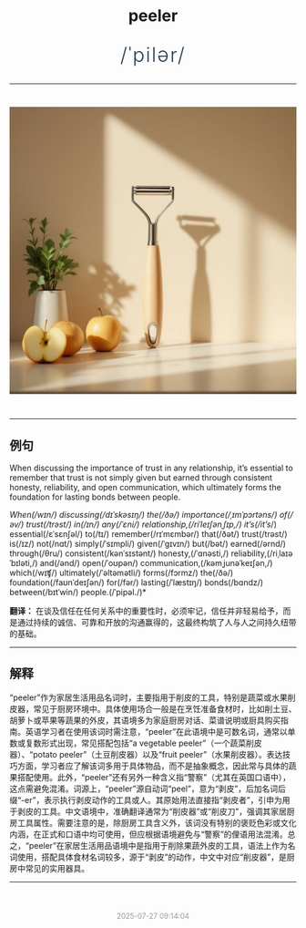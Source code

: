 <div align="center">

# peeler

<div style="margin: 30px 0;">
<h1 style="font-size: 2.5em; font-weight: 300; letter-spacing: 2px; margin: 0; color: #2c3e50;">
/ˈpilər/
</h1>
</div>

</div>

---

<div align="center" style="margin: 40px 0;">

![peeler](images/peeler.png)

</div>

---

## 例句

When discussing the importance of trust in any relationship, it’s essential to remember that trust is not simply given but earned through consistent honesty, reliability, and open communication, which ultimately forms the foundation for lasting bonds between people.

*When(/wɪn/) discussing(/dɪˈskəsɪŋ/) the(/ðə/) importance(/ˌɪmˈpɔrtəns/) of(/əv/) trust(/trəst/) in(/ɪn/) any(/ˈɛni/) relationship,(/riˈleɪʃənˌʃɪp,/) it’s(/it’s*/) essential(/ɛˈsɛnʃəl/) to(/tɪ/) remember(/rɪˈmɛmbər/) that(/ðət/) trust(/trəst/) is(/ɪz/) not(/nɑt/) simply(/ˈsɪmpli/) given(/ˈgɪvɪn/) but(/bət/) earned(/ərnd/) through(/θru/) consistent(/kənˈsɪstənt/) honesty,(/ˈɑnəsti,/) reliability,(/riˌlaɪəˈbɪləti,/) and(/ənd/) open(/ˈoʊpən/) communication,(/kəmˌjunəˈkeɪʃən,/) which(/wɪʧ/) ultimately(/ˈəltəmətli/) forms(/fɔrmz/) the(/ðə/) foundation(/faʊnˈdeɪʃən/) for(/fər/) lasting(/ˈlæstɪŋ/) bonds(/bɑndz/) between(/bɪtˈwin/) people.(/ˈpipəl./)*

**翻译：** 在谈及信任在任何关系中的重要性时，必须牢记，信任并非轻易给予，而是通过持续的诚信、可靠和开放的沟通赢得的，这最终构筑了人与人之间持久纽带的基础。

---

## 解释

“peeler”作为家居生活用品名词时，主要指用于削皮的工具，特别是蔬菜或水果削皮器，常见于厨房环境中。具体使用场合一般是在烹饪准备食材时，比如削土豆、胡萝卜或苹果等蔬果的外皮，其语境多为家庭厨房对话、菜谱说明或厨具购买指南。英语学习者在使用该词时需注意，“peeler”在此语境中是可数名词，通常以单数或复数形式出现，常见搭配包括“a vegetable peeler”（一个蔬菜削皮器）、“potato peeler”（土豆削皮器）以及“fruit peeler”（水果削皮器）。表达技巧方面，学习者应了解该词多用于具体物品，而不是抽象概念，因此常与具体的蔬果搭配使用。此外，“peeler”还有另外一种含义指“警察”（尤其在英国口语中），这点需避免混淆。词源上，“peeler”源自动词“peel”，意为“剥皮”，后加名词后缀“-er”，表示执行剥皮动作的工具或人。其原始用法直接指“剥皮者”，引申为用于剥皮的工具。中文语境中，准确翻译通常为“削皮器”或“削皮刀”，强调其家居厨房工具属性。需要注意的是，除厨房工具含义外，该词没有特别的褒贬色彩或文化内涵，在正式和口语中均可使用，但应根据语境避免与“警察”的俚语用法混淆。总之，“peeler”在家居生活用品语境中是指用于削除果蔬外皮的工具，语法上作为名词使用，搭配具体食材名词较多，源于“剥皮”的动作，中文中对应“削皮器”，是厨房中常见的实用器具。


---

<div align="center" style="margin-top: 50px;">
<small style="color: #999; font-size: 0.9em;">2025-07-27 09:14:04</small>
</div>
